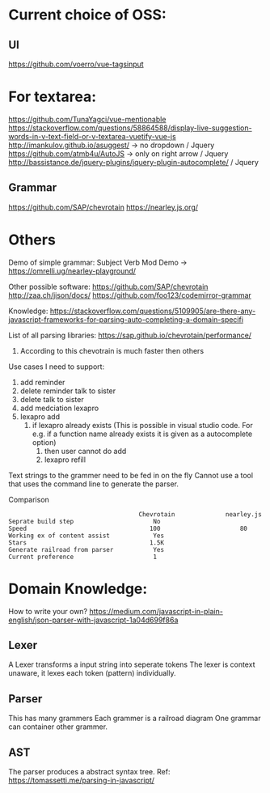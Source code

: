 # Current choice of OSS:

## UI

https://github.com/voerro/vue-tagsinput

# For textarea:

https://github.com/TunaYagci/vue-mentionable
https://stackoverflow.com/questions/58864588/display-live-suggestion-words-in-v-text-field-or-v-textarea-vuetify-vue-js
http://imankulov.github.io/asuggest/ -> no dropdown / Jquery
https://github.com/atmb4u/AutoJS -> only on right arrow / Jquery
http://bassistance.de/jquery-plugins/jquery-plugin-autocomplete/ / Jquery

## Grammar

https://github.com/SAP/chevrotain
https://nearley.js.org/

# Others

Demo of simple grammar:
Subject Verb Mod Demo -> https://omrelli.ug/nearley-playground/

Other possible software:
https://github.com/SAP/chevrotain
http://zaa.ch/jison/docs/
https://github.com/foo123/codemirror-grammar

Knowledge:
https://stackoverflow.com/questions/5109905/are-there-any-javascript-frameworks-for-parsing-auto-completing-a-domain-specifi

List of all parsing libraries:
https://sap.github.io/chevrotain/performance/

1. According to this chevotrain is much faster then others

Use cases I need to support:

1. add reminder
2. delete reminder talk to sister
3. delete talk to sister
4. add medciation lexapro
5. lexapro add
   1. if lexapro already exists (This is possible in visual studio code. For e.g. if a function name already exists it is given as a autocomplete option)
      1. then user cannot do add
      2. lexapro refill

Text strings to the grammer need to be fed in on the fly
Cannot use a tool that uses the command line to generate the parser.

Comparison

```code
                                    Chevrotain              nearley.js
Seprate build step                      No
Speed                                  100                      80
Working ex of content assist            Yes
Stars                                  1.5K
Generate railroad from parser           Yes
Current preference                      1
```

# Domain Knowledge:

How to write your own? https://medium.com/javascript-in-plain-english/json-parser-with-javascript-1a04d699f86a

## Lexer

A Lexer transforms a input string into seperate tokens
The lexer is context unaware, it lexes each token (pattern) individually.

## Parser

This has many grammers
Each grammer is a railroad diagram
One grammar can container other grammer.

## AST

The parser produces a abstract syntax tree.
Ref: https://tomassetti.me/parsing-in-javascript/
